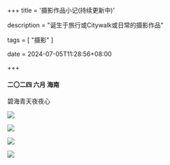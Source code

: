 +++
title = '摄影作品小记(持续更新中)'

description = "诞生于旅行或Citywalk或日常的摄影作品"

tags = [ "摄影" ]

date = 2024-07-05T11:28:56+08:00

+++

#### 二〇二四 六月 海南

碧海青天夜夜心

![](https://pub-f40a9f95639d4cee81dcb09d9b4adf70.r2.dev/Picture_0880c08b0110abddf430.JPG)

![](https://pub-f40a9f95639d4cee81dcb09d9b4adf70.r2.dev/Picture_0880c08b0110abddb835.jpg)

![](https://pub-f40a9f95639d4cee81dcb09d9b4adf70.r2.dev/Picture_0880c08b0110abddbc31.jpg)

![](https://pub-f40a9f95639d4cee81dcb09d9b4adf70.r2.dev/Picture_0880c08b0110abdd9837.jpg)
